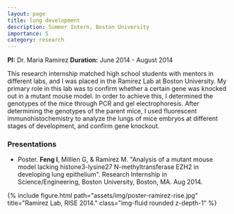 ```yaml
---
layout: page
title: lung development
description: Summer Intern, Boston University
importance: 5
category: research
---
```


**PI:** Dr. Maria Ramirez
**Duration:** June 2014 - August 2014

This research internship matched high school students with mentors in different labs, and I was placed in the Ramirez Lab at Boston University. My primary role in this lab was to confirm whether a certain gene was knocked out in a mutant mouse model. In order to achieve this, I determined the genotypes of the mice through PCR and gel electrophoresis. After determining the genotypes of the parent mice, I used fluorescent immunohistochemistry to analyze the lungs of mice embryos at different stages of development, and confirm gene knockout.


### Presentations

- Poster. **Feng I**, Millien G, & Ramirez M. "Analysis of a mutant mouse model lacking histone3-lysine27 N-methyltransferase EZH2 in developing lung epithelium". Research Internship in Science/Engineering, Boston University, Boston, MA. Aug 2014.

<div class="row">
    <div class="col-sm mt-3 mt-md-0">
        {% include figure.html path="assets/img/poster-ramirez-rise.jpg" title="Ramirez Lab, RISE 2014." class="img-fluid rounded z-depth-1" %}
    </div>
</div>

